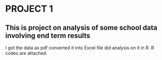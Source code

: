 # PROJECT 1
## This is project on analysis of some school data involving end term results 
I got the data as pdf converted it into Excel file did analysis on it in R .R codes are attached.

